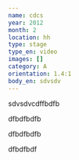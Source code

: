 ```yaml
---
name: cdcs
year: 2012
month: 2
location: hh
type: stage
type_en: video
images: []
category: A
orientation: 1.4:1
body_en: sdvsdv
---
```

sdvsdvcdffbdfb

dfbdfbdfb

dfbdfbdfb

dfbdfbdf
